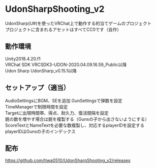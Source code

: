 # UdonSharpShooting_v2
UdonSharp(U#)を使ったVRChat上で動作する的当てゲームのプロジェクト  
プロジェクトに含まれるアセットはすべてCC0です（自作）

## 動作環境
Unity2018.4.20.f1  
VRChat SDK VRCSDK3-UDON-2020.04.09.16.59_Public以降  
Udon Sharp UdonSharp_v0.15.1以降  

## セットアップ（適当）
AudioSettingsにBGM、SEを追加 
GunSettingsで弾数を設定  
TimeManagerで制限時間を設定  
Targetに出現時間帯、得点、耐久力、復活間隔を設定  
銃の数を増やす場合は銃を複製する（Gunsの子から出さないようにする）    
ScoreTextとNameTextを必要な数複製し、対応するplayerIDを設定する  playerIDはGunsの子のインデックス

## 配布
https://github.com/tiwa0510/UdonSharpShooting_v2/releases
